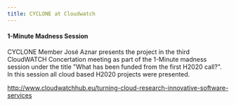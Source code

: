 ```yaml
---
title: CYCLONE at Cloudwatch
---
```

#### 1-Minute Madness Session
CYCLONE Member José Aznar presents the project in the third CloudWATCH Concertation meeting as part of the 1-Minute madness session under the title "What has been funded from the first H2020 call?". In this session all cloud based H2020 projects were presented.

http://www.cloudwatchhub.eu/turning-cloud-research-innovative-software-services

